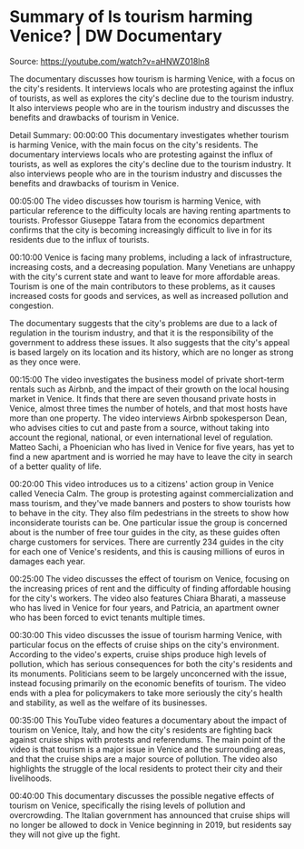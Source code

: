 # Summary of Is tourism harming Venice? | DW Documentary

Source: https://youtube.com/watch?v=aHNWZ018ln8

The documentary discusses how tourism is harming Venice, with a focus on the city's residents. It interviews locals who are protesting against the influx of tourists, as well as explores the city's decline due to the tourism industry. It also interviews people who are in the tourism industry and discusses the benefits and drawbacks of tourism in Venice.

Detail Summary: 
00:00:00
This documentary investigates whether tourism is harming Venice, with the main focus on the city's residents. The documentary interviews locals who are protesting against the influx of tourists, as well as explores the city's decline due to the tourism industry. It also interviews people who are in the tourism industry and discusses the benefits and drawbacks of tourism in Venice.

00:05:00
The video discusses how tourism is harming Venice, with particular reference to the difficulty locals are having renting apartments to tourists. Professor Giuseppe Tatara from the economics department confirms that the city is becoming increasingly difficult to live in for its residents due to the influx of tourists.

00:10:00
Venice is facing many problems, including a lack of infrastructure, increasing costs, and a decreasing population. Many Venetians are unhappy with the city's current state and want to leave for more affordable areas. Tourism is one of the main contributors to these problems, as it causes increased costs for goods and services, as well as increased pollution and congestion.

The documentary suggests that the city's problems are due to a lack of regulation in the tourism industry, and that it is the responsibility of the government to address these issues. It also suggests that the city's appeal is based largely on its location and its history, which are no longer as strong as they once were.

00:15:00
The video investigates the business model of private short-term rentals such as Airbnb, and the impact of their growth on the local housing market in Venice. It finds that there are seven thousand private hosts in Venice, almost three times the number of hotels, and that most hosts have more than one property. The video interviews Airbnb spokesperson Dean, who advises cities to cut and paste from a source, without taking into account the regional, national, or even international level of regulation. Matteo Sachi, a Phoenician who has lived in Venice for five years, has yet to find a new apartment and is worried he may have to leave the city in search of a better quality of life.

00:20:00
This video introduces us to a citizens' action group in Venice called Venecia Calm. The group is protesting against commercialization and mass tourism, and they've made banners and posters to show tourists how to behave in the city. They also film pedestrians in the streets to show how inconsiderate tourists can be. One particular issue the group is concerned about is the number of free tour guides in the city, as these guides often charge customers for services. There are currently 234 guides in the city for each one of Venice's residents, and this is causing millions of euros in damages each year.

00:25:00
The video discusses the effect of tourism on Venice, focusing on the increasing prices of rent and the difficulty of finding affordable housing for the city's workers. The video also features Chiara Bharati, a masseuse who has lived in Venice for four years, and Patricia, an apartment owner who has been forced to evict tenants multiple times.

00:30:00
This video discusses the issue of tourism harming Venice, with particular focus on the effects of cruise ships on the city's environment. According to the video's experts, cruise ships produce high levels of pollution, which has serious consequences for both the city's residents and its monuments. Politicians seem to be largely unconcerned with the issue, instead focusing primarily on the economic benefits of tourism. The video ends with a plea for policymakers to take more seriously the city's health and stability, as well as the welfare of its businesses.

00:35:00
This YouTube video features a documentary about the impact of tourism on Venice, Italy, and how the city's residents are fighting back against cruise ships with protests and referendums. The main point of the video is that tourism is a major issue in Venice and the surrounding areas, and that the cruise ships are a major source of pollution. The video also highlights the struggle of the local residents to protect their city and their livelihoods.

00:40:00
This documentary discusses the possible negative effects of tourism on Venice, specifically the rising levels of pollution and overcrowding. The Italian government has announced that cruise ships will no longer be allowed to dock in Venice beginning in 2019, but residents say they will not give up the fight.

